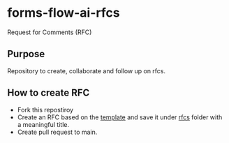 # forms-flow-ai-rfcs
Request for Comments (RFC)

## Purpose
Repository to create, collaborate and follow up on rfcs.

## How to create RFC
- Fork this repostiroy
- Create an RFC based on the [template](rfc-template.md) and save it under [rfcs](./rfcs/) folder with a meaningful title.
- Create pull request to main.